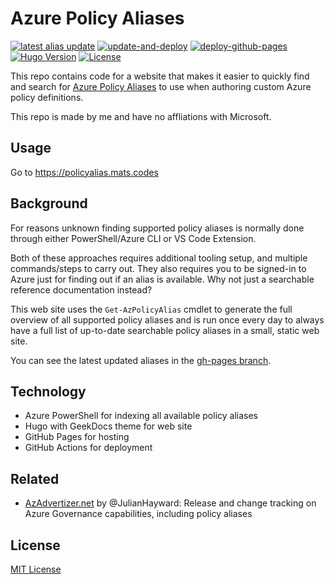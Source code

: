 # Azure Policy Aliases

[![latest alias update](https://img.shields.io/github/last-commit/matsest/az-policy-alias/gh-pages?color=red&label=latest%20alias%20update&logo=powershell&logoColor=white)](https://github.com/matsest/az-policy-alias/commits/gh-pages)
[![update-and-deploy](https://github.com/matsest/az-policy-alias/actions/workflows/deploy.yaml/badge.svg?branch=main)](https://github.com/matsest/az-policy-alias/actions/workflows/deploy.yaml)
[![deploy-github-pages](https://github.com/matsest/az-policy-alias/actions/workflows/pages/pages-build-deployment/badge.svg)](https://github.com/matsest/az-policy-alias/actions/workflows/pages/pages-build-deployment)
[![Hugo Version](https://img.shields.io/badge/hugo-0.92-blue.svg)](https://gohugo.io)
[![License](https://img.shields.io/github/license/matsest/az-policy-alias)](https://github.com/thegeeklab/hugo-geekdoc/blob/main/LICENSE)

This repo contains code for a website that makes it easier to quickly find and search for [Azure Policy Aliases](https://docs.microsoft.com/en-us/azure/governance/policy/concepts/definition-structure#aliases) to use when authoring custom Azure policy definitions.

This repo is made by me and have no affliations with Microsoft.

## Usage

Go to https://policyalias.mats.codes

## Background

For reasons unknown finding supported policy aliases is normally done through either PowerShell/Azure CLI or VS Code Extension.

Both of these approaches requires additional tooling setup, and multiple commands/steps to carry out. They also requires you to be signed-in to Azure just for finding out if an alias is available. Why not just a searchable reference documentation instead?

This web site uses the `Get-AzPolicyAlias` cmdlet to generate the full overview of all supported policy aliases and is run once every day to always have a full list of up-to-date searchable policy aliases in a small, static web site.

You can see the latest updated aliases in the [gh-pages branch](https://github.com/matsest/az-policy-alias/commits/gh-pages).

## Technology

- Azure PowerShell for indexing all available policy aliases
- Hugo with GeekDocs theme for web site
- GitHub Pages for hosting
- GitHub Actions for deployment

## Related

- [AzAdvertizer.net](https://www.azadvertizer.net/) by @JulianHayward: Release and change tracking on Azure Governance capabilities, including policy aliases

## License

[MIT License](LICENSE)
